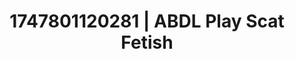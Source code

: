 ---
categories:
- Obedience kink
- Back arch
- Anime
- Ebony
- Erotic close-up
image: /assets/images/1747801120281.jpg
layout: post
seo:
  description: Featured content with high-quality ABDL Play, Scat Fetish. HD images
    available.
  keywords: ABDL Play, Scat Fetish
  og_image: /assets/images/1747801120281.jpg
  schema_type: VisualArtwork
tags:
- '#1747801120281'
- ABDL Play
- Scat Fetish
title: 1747801120281 | ABDL Play Scat Fetish
---